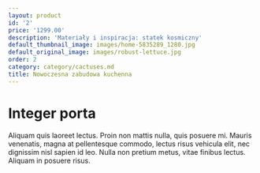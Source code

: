 ```yaml
---
layout: product
id: '2'
price: '1299.00'
description: 'Materiały i inspiracja: statek kosmiczny'
default_thumbnail_image: images/home-5835289_1280.jpg
default_original_image: images/robust-lettuce.jpg
order: 2
category: category/cactuses.md
title: Nowoczesna zabudowa kuchenna
---
```


# Integer porta

Aliquam quis laoreet lectus. Proin non mattis nulla, quis posuere mi. Mauris venenatis, magna at pellentesque commodo, lectus risus vehicula elit, nec dignissim nisl sapien id leo. Nulla non pretium metus, vitae finibus lectus. Aliquam in posuere risus.